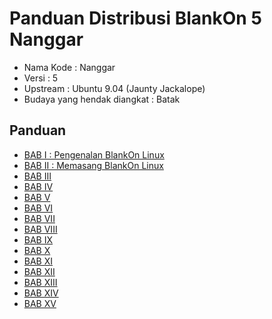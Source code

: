 # Panduan Distribusi BlankOn 5 Nanggar

  * Nama Kode	: Nanggar
  * Versi	: 5
  * Upstream	: Ubuntu 9.04 (Jaunty Jackalope)
  * Budaya yang hendak diangkat	: Batak

## Panduan
  * [BAB I : Pengenalan BlankOn Linux](/wiki/TimPengembang/Dokumentasi/Panduan/PanduanDistribusi/5/Bab1.md)
  * [BAB II : Memasang BlankOn Linux](/wiki/TimPengembang/Dokumentasi/Panduan/PanduanDistribusi/5/Bab2.md)
  * [BAB III](/wiki/TimPengembang/Dokumentasi/Panduan/PanduanDistribusi/5/Bab3.md)
  * [BAB IV](/wiki/TimPengembang/Dokumentasi/Panduan/PanduanDistribusi/5/Bab4.md)
  * [BAB V](/wiki/TimPengembang/Dokumentasi/Panduan/PanduanDistribusi/5/Bab5.md)
  * [BAB VI](/wiki/TimPengembang/Dokumentasi/Panduan/PanduanDistribusi/5/Bab6.md)
  * [BAB VII](/wiki/TimPengembang/Dokumentasi/Panduan/PanduanDistribusi/5/Bab7.md)
  * [BAB VIII](/wiki/TimPengembang/Dokumentasi/Panduan/PanduanDistribusi/5/Bab8.md)
  * [BAB IX](/wiki/TimPengembang/Dokumentasi/Panduan/PanduanDistribusi/5/Bab9.md)
  * [BAB X](/wiki/TimPengembang/Dokumentasi/Panduan/PanduanDistribusi/5/Bab10.md)
  * [BAB XI](/wiki/TimPengembang/Dokumentasi/Panduan/PanduanDistribusi/5/Bab11.md)
  * [BAB XII](/wiki/TimPengembang/Dokumentasi/Panduan/PanduanDistribusi/5/Bab12.md)
  * [BAB XIII](/wiki/TimPengembang/Dokumentasi/Panduan/PanduanDistribusi/5/Bab13.md)
  * [BAB XIV](/wiki/TimPengembang/Dokumentasi/Panduan/PanduanDistribusi/5/Bab14.md)
  * [BAB XV](/wiki/TimPengembang/Dokumentasi/Panduan/PanduanDistribusi/5/Bab15.md)

